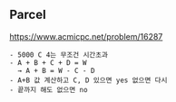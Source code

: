 ## Parcel

https://www.acmicpc.net/problem/16287

    - 5000 C 4는 무조건 시간초과
    - A + B + C + D = W 
      → A + B = W - C - D
    - A+B 값 계산하고 C, D 있으면 yes 없으면 다시
    - 끝까지 해도 없으면 no
